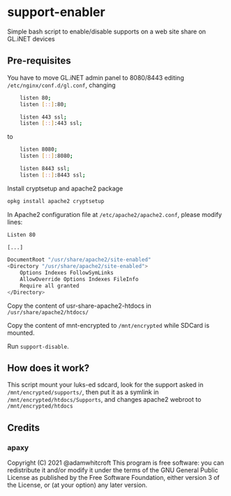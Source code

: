 # support-enabler
Simple bash script to enable/disable supports on a web site share on GL.iNET devices

## Pre-requisites
You have to move GL.iNET admin panel to 8080/8443 editing `/etc/nginx/conf.d/gl.conf`, changing
```bash
    listen 80;
    listen [::]:80;

    listen 443 ssl;
    listen [::]:443 ssl;

```
to
```bash
    listen 8080;
    listen [::]:8080;

    listen 8443 ssl;
    listen [::]:8443 ssl;
```

Install cryptsetup and apache2 package
```bash
opkg install apache2 cryptsetup
```
In Apache2 configuration file at `/etc/apache2/apache2.conf`, please modify lines:
```bash
Listen 80

[...]

DocumentRoot "/usr/share/apache2/site-enabled"
<Directory "/usr/share/apache2/site-enabled">
    Options Indexes FollowSymLinks
    AllowOverride Options Indexes FileInfo
    Require all granted
</Directory>
```

Copy the content of usr-share-apache2-htdocs in `/usr/share/apache2/htdocs/`

Copy the content of mnt-encrypted to `/mnt/encrypted` while SDCard is mounted.

Run `support-disable`.

## How does it work?
This script mount your luks-ed sdcard, look for the support asked in `/mnt/encrypted/supports/`, then put it as a symlink in `/mnt/encrypted/htdocs/Supports`, and changes apache2 webroot to `/mnt/encrypted/htdocs`

## Credits
### apaxy
Copyright (C) 2021 @adamwhitcroft
This program is free software: you can redistribute it and/or modify it under the terms of the GNU General Public License as published by the Free Software Foundation, either version 3 of the License, or (at your option) any later version.
